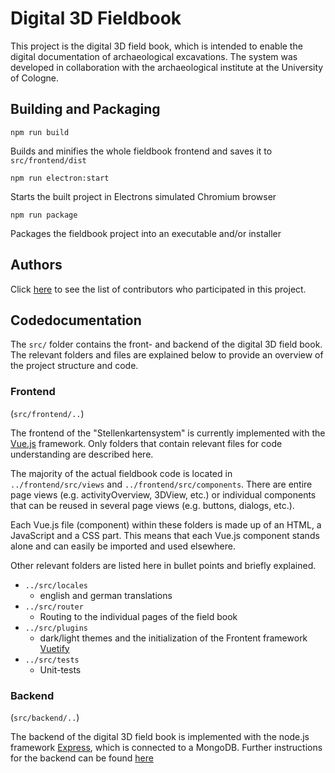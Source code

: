# Digital 3D Fieldbook

This project is the digital 3D field book, which is intended to enable the digital documentation of archaeological excavations. The system was developed in collaboration with the archaeological institute at the University of Cologne.

## Building and Packaging

`npm run build`

Builds and minifies the whole fieldbook frontend and saves it to `src/frontend/dist`

`npm run electron:start`

Starts the built project in Electrons simulated Chromium browser

`npm run package`

Packages the fieldbook project into an executable and/or installer

## Authors

Click [here](https://github.com/TMink/Digitales-3D-Feldbuch-Projekt-3-/graphs/contributors) to see the list of contributors who participated in this project.


## Codedocumentation
The `src/` folder contains the front- and backend of the digital 3D field book. The relevant folders and files are explained below to provide an overview of the project structure and code.


### Frontend 
(`src/frontend/..`)

The frontend of the "Stellenkartensystem" is currently implemented with the [Vue.js](https://vuejs.org/) framework. Only folders that contain relevant files for code understanding are described here.

The majority of the actual fieldbook code is located in `../frontend/src/views` and `../frontend/src/components`. There are entire page views (e.g. activityOverview, 3DView, etc.) or individual components that can be reused in several page views (e.g. buttons, dialogs, etc.).

Each Vue.js file (component) within these folders is made up of an HTML, a JavaScript and a CSS part. This means that each Vue.js component stands alone and can easily be imported and used elsewhere.


Other relevant folders are listed here in bullet points and briefly explained.

  - `../src/locales`
    - english and german translations
  - `../src/router`
    - Routing to the individual pages of the field book
  - `../src/plugins`
    - dark/light themes and the initialization of the Frontent framework [Vuetify](https://vuetifyjs.com/en/)
  - `../src/tests`
     - Unit-tests


### Backend 
(`src/backend/..`)

The backend of the digital 3D field book is implemented with the node.js framework [Express](https://expressjs.com/), which is connected to a MongoDB.
Further instructions for the backend can be found [here](https://github.com/TMink/Digitales-3D-Feldbuch-Projekt-3-/blob/main/src/backend/README.md)

